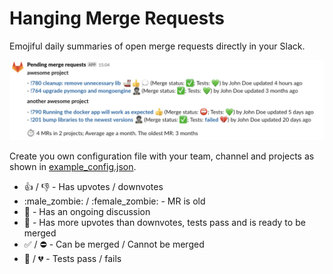 Hanging Merge Requests
======================

Emojiful daily summaries of open merge requests directly in your Slack.

![Example summary](docs/demo.png?raw=true "Example summary")

Create you own configuration file with your team, channel and projects as shown in [example_config.json](example_config.json).

- :thumbsup: / :thumbsdown: - Has upvotes / downvotes
- :male_zombie: / :female_zombie: - MR is old
- :thought_balloon: - Has an ongoing discussion
- :ship: - Has more upvotes than downvotes, tests pass and is ready to be merged
- :white_check_mark: / :no_entry: - Can be merged / Cannot be merged
- :green_heart: / :broken_heart: - Tests pass / fails

